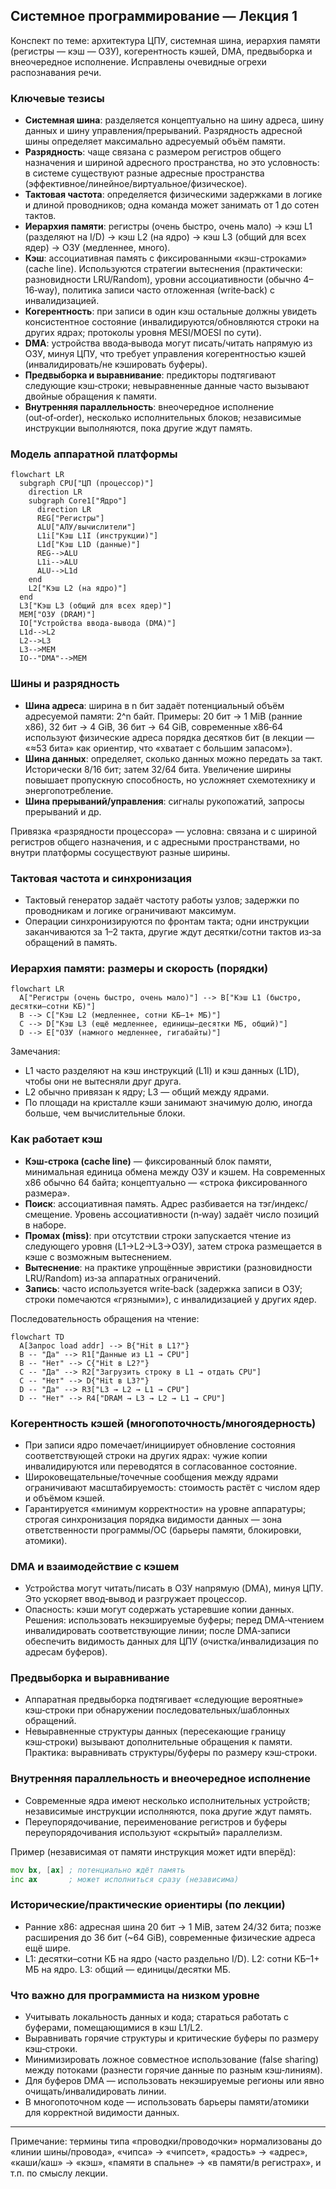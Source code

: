 ## Системное программирование — Лекция 1

Конспект по теме: архитектура ЦПУ, системная шина, иерархия памяти (регистры — кэш — ОЗУ), когерентность кэшей, DMA, предвыборка и внеочередное исполнение. Исправлены очевидные огрехи распознавания речи.

### Ключевые тезисы
- **Системная шина**: разделяется концептуально на шину адреса, шину данных и шину управления/прерываний. Разрядность адресной шины определяет максимально адресуемый объём памяти.
- **Разрядность**: чаще связана с размером регистров общего назначения и шириной адресного пространства, но это условность: в системе существуют разные адресные пространства (эффективное/линейное/виртуальное/физическое).
- **Тактовая частота**: определяется физическими задержками в логике и длиной проводников; одна команда может занимать от 1 до сотен тактов.
- **Иерархия памяти**: регистры (очень быстро, очень мало) → кэш L1 (разделяют на I/D) → кэш L2 (на ядро) → кэш L3 (общий для всех ядер) → ОЗУ (медленнее, много).
- **Кэш**: ассоциативная память с фиксированными «кэш-строками» (cache line). Используются стратегии вытеснения (практически: разновидности LRU/Random), уровни ассоциативности (обычно 4–16‑way), политика записи часто отложенная (write‑back) с инвалидизацией.
- **Когерентность**: при записи в один кэш остальные должны увидеть консистентное состояние (инвалидируются/обновляются строки на других ядрах; протоколы уровня MESI/MOESI по сути).
- **DMA**: устройства ввода‑вывода могут писать/читать напрямую из ОЗУ, минуя ЦПУ, что требует управления когерентностью кэшей (инвалидировать/не кэшировать буферы).
- **Предвыборка и выравнивание**: предикторы подтягивают следующие кэш‑строки; невыравненные данные часто вызывают двойные обращения к памяти.
- **Внутренняя параллельность**: внеочередное исполнение (out‑of‑order), несколько исполнительных блоков; независимые инструкции выполняются, пока другие ждут память.

### Модель аппаратной платформы
```mermaid
flowchart LR
  subgraph CPU["ЦП (процессор)"]
    direction LR
    subgraph Core1["Ядро"]
      direction LR
      REG["Регистры"]
      ALU["АЛУ/вычислители"]
      L1i["Кэш L1I (инструкции)"]
      L1d["Кэш L1D (данные)"]
      REG-->ALU
      L1i-->ALU
      ALU-->L1d
    end
    L2["Кэш L2 (на ядро)"]
  end
  L3["Кэш L3 (общий для всех ядер)"]
  MEM["ОЗУ (DRAM)"]
  IO["Устройства ввода-вывода (DMA)"]
  L1d-->L2
  L2-->L3
  L3-->MEM
  IO--"DMA"-->MEM
```

### Шины и разрядность
- **Шина адреса**: ширина в n бит задаёт потенциальный объём адресуемой памяти: 2^n байт. Примеры: 20 бит → 1 MiB (ранние x86), 32 бит → 4 GiB, 36 бит → 64 GiB, современные x86‑64 используют физические адреса порядка десятков бит (в лекции — «≈53 бита» как ориентир, что «хватает с большим запасом»).
- **Шина данных**: определяет, сколько данных можно передать за такт. Исторически 8/16 бит; затем 32/64 бита. Увеличение ширины повышает пропускную способность, но усложняет схемотехнику и энергопотребление.
- **Шина прерываний/управления**: сигналы рукопожатий, запросы прерываний и др.

Привязка «разрядности процессора» — условна: связана и с шириной регистров общего назначения, и с адресными пространствами, но внутри платформы сосуществуют разные ширины.

### Тактовая частота и синхронизация
- Тактовый генератор задаёт частоту работы узлов; задержки по проводникам и логике ограничивают максимум.
- Операции синхронизируются по фронтам такта; одни инструкции заканчиваются за 1–2 такта, другие ждут десятки/сотни тактов из‑за обращений в память.

### Иерархия памяти: размеры и скорость (порядки)
```mermaid
flowchart LR
  A["Регистры (очень быстро, очень мало)"] --> B["Кэш L1 (быстро, десятки–сотни КБ)"]
  B --> C["Кэш L2 (медленнее, сотни КБ–1+ МБ)"]
  C --> D["Кэш L3 (ещё медленнее, единицы–десятки МБ, общий)"]
  D --> E["ОЗУ (намного медленнее, гигабайты)"]
```

Замечания:
- L1 часто разделяют на кэш инструкций (L1I) и кэш данных (L1D), чтобы они не вытесняли друг друга.
- L2 обычно привязан к ядру; L3 — общий между ядрами.
- По площади на кристалле кэши занимают значимую долю, иногда больше, чем вычислительные блоки.

### Как работает кэш
- **Кэш‑строка (cache line)** — фиксированный блок памяти, минимальная единица обмена между ОЗУ и кэшем. На современных x86 обычно 64 байта; концептуально — «строка фиксированного размера».
- **Поиск**: ассоциативная память. Адрес разбивается на тэг/индекс/смещение. Уровень ассоциативности (n‑way) задаёт число позиций в наборе.
- **Промах (miss)**: при отсутствии строки запускается чтение из следующего уровня (L1→L2→L3→ОЗУ), затем строка размещается в кэше с возможным вытеснением.
- **Вытеснение**: на практике упрощённые эвристики (разновидности LRU/Random) из‑за аппаратных ограничений.
- **Запись**: часто используется write‑back (задержка записи в ОЗУ; строки помечаются «грязными»), с инвалидизацией у других ядер.

Последовательность обращения на чтение:
```mermaid
flowchart TD
  A[Запрос load addr] --> B{"Hit в L1?"}
  B -- "Да" --> R1["Данные из L1 → CPU"]
  B -- "Нет" --> C{"Hit в L2?"}
  C -- "Да" --> R2["Загрузить строку в L1 → отдать CPU"]
  C -- "Нет" --> D{"Hit в L3?"}
  D -- "Да" --> R3["L3 → L2 → L1 → CPU"]
  D -- "Нет" --> R4["DRAM → L3 → L2 → L1 → CPU"]
```

### Когерентность кэшей (многопоточность/многоядерность)
- При записи ядро помечает/инициирует обновление состояния соответствующей строки на других ядрах: чужие копии инвалидируются или переводятся в согласованное состояние.
- Широковещательные/точечные сообщения между ядрами ограничивают масштабируемость: стоимость растёт с числом ядер и объёмом кэшей.
- Гарантируется «минимум корректности» на уровне аппаратуры; строгая синхронизация порядка видимости данных — зона ответственности программы/ОС (барьеры памяти, блокировки, атомики).

### DMA и взаимодействие с кэшем
- Устройства могут читать/писать в ОЗУ напрямую (DMA), минуя ЦПУ. Это ускоряет ввод‑вывод и разгружает процессор.
- Опасность: кэши могут содержать устаревшие копии данных. Решения: использовать некэшируемые буферы; перед DMA‑чтением инвалидировать соответствующие линии; после DMA‑записи обеспечить видимость данных для ЦПУ (очистка/инвалидизация по адресам буферов).

### Предвыборка и выравнивание
- Аппаратная предвыборка подтягивает «следующие вероятные» кэш‑строки при обнаружении последовательных/шаблонных обращений.
- Невыравненные структуры данных (пересекающие границу кэш‑строки) вызывают дополнительные обращения к памяти. Практика: выравнивать структуры/буферы по размеру кэш‑строки.

### Внутренняя параллельность и внеочередное исполнение
- Современные ядра имеют несколько исполнительных устройств; независимые инструкции исполняются, пока другие ждут память.
- Переупорядочивание, переименование регистров и буферы переупорядочивания используют «скрытый» параллелизм.

Пример (независимая от памяти инструкция может идти вперёд):
```asm
mov bx, [ax] ; потенциально ждёт память
inc ax       ; может исполниться сразу (независима)
```

### Исторические/практические ориентиры (по лекции)
- Ранние x86: адресная шина 20 бит → 1 MiB, затем 24/32 бита; позже расширения до 36 бит (~64 GiB), современные физические адреса ещё шире.
- L1: десятки–сотни КБ на ядро (часто раздельно I/D). L2: сотни КБ–1+ МБ на ядро. L3: общий — единицы/десятки МБ.

### Что важно для программиста на низком уровне
- Учитывать локальность данных и кода; стараться работать с буферами, помещающимися в кэш L1/L2.
- Выравнивать горячие структуры и критические буферы по размеру кэш‑строки.
- Минимизировать ложное совместное использование (false sharing) между потоками (разнести горячие данные по разным кэш‑линиям).
- Для буферов DMA — использовать некэшируемые регионы или явно очищать/инвалидировать линии.
- В многопоточном коде — использовать барьеры памяти/атомики для корректной видимости данных.

---

Примечание: термины типа «проводки/проводочки» нормализованы до «линии шины/провода», «чипса» → «чипсет», «радость» → «адрес», «каши/каш» → «кэш», «памяти в спальне» → «в памяти/в регистрах», и т.п. по смыслу лекции.
